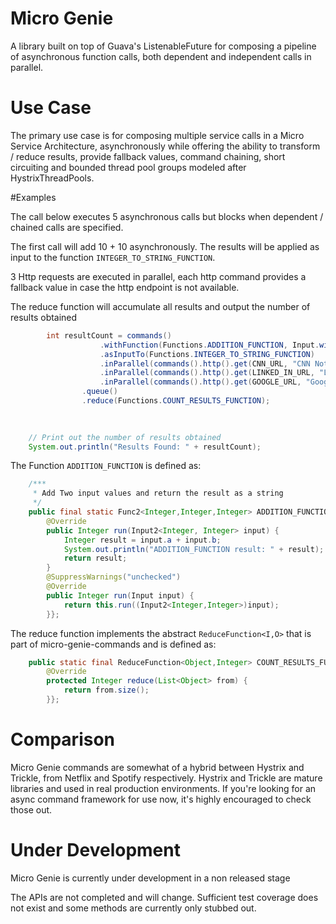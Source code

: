 Micro Genie
=======

A library built on top of Guava's ListenableFuture for composing a pipeline of asynchronous function calls, both dependent and independent calls in parallel.

# Use Case

The primary use case is for composing multiple service calls in a Micro Service Architecture, asynchronously while offering the ability to transform / reduce results, provide fallback values, command chaining, short circuiting and bounded thread pool groups modeled after HystrixThreadPools.   

#Examples

The call below executes 5 asynchronous calls but blocks when dependent / chained calls are specified. 

The first call will add 10 + 10 asynchronously. The results will be applied as input to the function ```INTEGER_TO_STRING_FUNCTION```. 

3 Http requests are executed in parallel, each http command provides a fallback value in case the http endpoint is not available. 

The reduce function will accumulate all results and output the number of results obtained   

```java
		int resultCount = commands()
					.withFunction(Functions.ADDITION_FUNCTION, Input.with(10, 10))
					.asInputTo(Functions.INTEGER_TO_STRING_FUNCTION)
					.inParallel(commands().http().get(CNN_URL, "CNN Not Available"))
					.inParallel(commands().http().get(LINKED_IN_URL, "LinkedIn Not Available"))
					.inParallel(commands().http().get(GOOGLE_URL, "Google Not Available"))	
				.queue()
				.reduce(Functions.COUNT_RESULTS_FUNCTION);
		
		
```


```java
	// Print out the number of results obtained
	System.out.println("Results Found: " + resultCount);
```

The Function ```ADDITION_FUNCTION``` is defined as:

```java
	/***
	 * Add Two input values and return the result as a string
	 */
	public final static Func2<Integer,Integer,Integer> ADDITION_FUNCTION = new Func2<Integer,Integer,Integer>(){
		@Override
		public Integer run(Input2<Integer, Integer> input) {
			Integer result = input.a + input.b;
			System.out.println("ADDITION_FUNCTION result: " + result);
			return result;
		}
		@SuppressWarnings("unchecked")
		@Override
		public Integer run(Input input) {
			return this.run((Input2<Integer,Integer>)input);
		}};

```

The reduce function implements the abstract ```ReduceFunction<I,O>``` that is part of micro-genie-commands and is defined as: 

```java
	public static final ReduceFunction<Object,Integer> COUNT_RESULTS_FUNCTION = new ReduceFunction<Object, Integer>(){
		@Override
		protected Integer reduce(List<Object> from) {
			return from.size();
		}};
```


# Comparison
Micro Genie commands are somewhat of a hybrid between Hystrix and Trickle, from Netflix and Spotify respectively. Hystrix and Trickle are mature libraries and used in real production environments. If you're looking for an async command framework for use now, it's highly encouraged to check those out.   


# Under Development

Micro Genie is currently under development in a non released stage

The APIs are not completed and will change. Sufficient test coverage does not exist and some methods are currently only stubbed out. 

